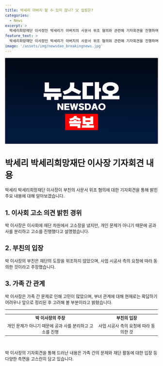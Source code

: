 ```yaml
---
title: 박세리 아버지 할 수 있지 않나? 父 입장은?
categories:
  - News
excerpt: >
  박세리희망재단 이사장인 박세리가 아버지의 사문서 위조 혐의와 관련해 기자회견을 진행하며 눈물을 보였다. 지난해 고소장을 내는 등 경찰에 신고한 사실을 공개하며 부친에 대한 마음을 전했고, 이에 대한 입장을 밝혔다. 또한, 부모와의 관계 회복 가능성에 대해 위로가 힘들다는 생각을 했다. 계속되는 채무 문제로 가족 간에 문제가 생겼다는 언급과 함께 눈물을 보이며 현재의 상황을 설명했다.
feature_text: >
  박세리희망재단 이사장인 박세리가 아버지의 사문서 위조 혐의와 관련해 기자회견을 진행하며 눈물을 보였다. 지난해 고소장을 내는 등 경찰에 신고한 사실을 공개하며 부친에 대한 마음을 전했고, 이에 대한 입장을 밝혔다. 또한, 부모와의 관계 회복 가능성에 대해 위로가 힘들다는 생각을 했다. 계속되는 채무 문제로 가족 간에 문제가 생겼다는 언급과 함께 눈물을 보이며 현재의 상황을 설명했다.
image: '/assets/img/newsdao_breakingnews.jpg'
---
```


<p><img src="/assets/img/newsdao_breakingnews.jpg" alt="firstkoreanews 속보" /></p>

<h1>박세리 박세리희망재단 이사장 기자회견 내용</h1>

<p data-ke-size="size16">박세리 박세리희망재단 이사장이 부친의 사문서 위조 혐의에 대한 기자회견을 통해 밝힌 주요 내용에 대해 알아보겠습니다.</p>

<h2 data-ke-size="size26">1. 이사회 고소 의견 밝힌 경위</h2>

<p data-ke-size="size16">박 이사장은 이사회에 재단 차원에서 고소장을 냈지만, 개인 문제가 아니기 때문에 공과 사를 분리하고 고소를 진행했다고 설명했습니다.</p>

<h2 data-ke-size="size26">2. 부친의 입장</h2>

<p data-ke-size="size16">박 이사장의 부친은 재단의 도장을 위조하지 않았으며, 사업 시공사 측의 요청에 따라 동의한 것이라고 주장했습니다.</p>

<h2 data-ke-size="size26">3. 가족 간 관계</h2>

<p data-ke-size="size16">박 이사장은 가족 간 문제로 인해 고민이 많았으며, 부녀 관계에 대해 현재로는 확답하기 어려우나 앞으로 정리된 후 고려해 볼 부분이라고 밝혔습니다.</p>

<hr>

<table>
  <tr>
    <td style="text-align: center; height: 17px;"><b>박 이사장의 주장</b></td>
    <td style="text-align: center; height: 17px;"><b>부친의 입장</b></td>
  </tr>
  <tr>
    <td style="text-align: center; height: 17px;">개인 문제가 아니기 때문에 공과 사를 분리하고 고소를 진행</td>
    <td style="text-align: center; height: 17px;">사업 시공사 측의 요청에 따라 동의한 것</td>
  </tr>
</table>

<p data-ke-size="size16">&nbsp;</p>

<p data-ke-size="size16">박 이사장의 기자회견을 통해 드러난 내용은 가족 간의 문제와 재단 활동에 대한 입장 등 다양한 측면을 고스란히 담고 있습니다.</p>

